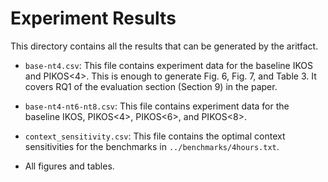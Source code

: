 # Experiment Results

This directory contains all the results that can be generated by the aritfact.

- `base-nt4.csv`: This file contains experiment data for the baseline IKOS and PIKOS<4>.
This is enough to generate Fig. 6, Fig. 7, and Table 3. It covers RQ1 of the
evaluation section (Section 9) in the paper.

- `base-nt4-nt6-nt8.csv`: This file contains experiment data for the baseline IKOS, PIKOS<4>,
PIKOS<6>, and PIKOS<8>.

- `context_sensitivity.csv`: This file contains the optimal context sensitivities
for the benchmarks in `../benchmarks/4hours.txt`.

- All figures and tables.
